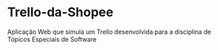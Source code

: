 # Trello-da-Shopee
Aplicação Web que simula um Trello desenvolvida para a disciplina de Tópicos Especiais de Software

